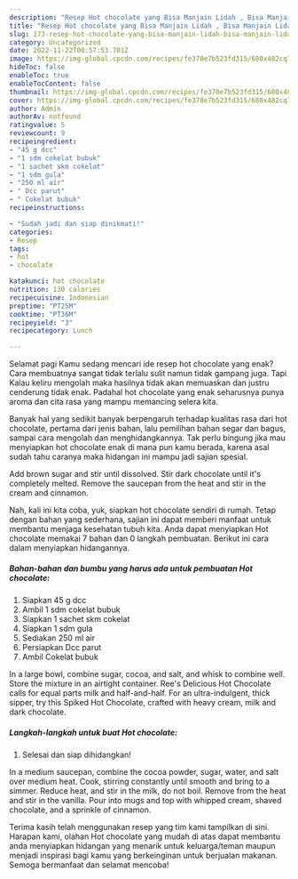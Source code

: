 ```yaml
---
description: "Resep Hot chocolate yang Bisa Manjain Lidah , Bisa Manjain Lidah"
title: "Resep Hot chocolate yang Bisa Manjain Lidah , Bisa Manjain Lidah"
slug: 173-resep-hot-chocolate-yang-bisa-manjain-lidah-bisa-manjain-lidah
category: Uncategorized
date: 2022-11-22T00:57:53.701Z
image: https://img-global.cpcdn.com/recipes/fe370e7b523fd315/680x482cq70/hot-chocolate-foto-resep-utama.jpg
hideToc: false
enableToc: true
enableTocContent: false
thumbnail: https://img-global.cpcdn.com/recipes/fe370e7b523fd315/680x482cq70/hot-chocolate-foto-resep-utama.jpg
cover: https://img-global.cpcdn.com/recipes/fe370e7b523fd315/680x482cq70/hot-chocolate-foto-resep-utama.jpg
author: Admin
authorAv: notfound
ratingvalue: 5
reviewcount: 9
recipeingredient:
- "45 g dcc"
- "1 sdm cokelat bubuk"
- "1 sachet skm cokelat"
- "1 sdm gula"
- "250 ml air"
- " Dcc parut"
- " Cokelat bubuk"
recipeinstructions:

- "Sudah jadi dan siap dinikmati!"
categories:
- Resep
tags:
- hot
- chocolate

katakunci: hot chocolate 
nutrition: 130 calories
recipecuisine: Indonesian
preptime: "PT25M"
cooktime: "PT36M"
recipeyield: "3"
recipecategory: Lunch

---
```



Selamat pagi Kamu sedang mencari ide resep hot chocolate yang enak? Cara membuatnya sangat tidak terlalu sulit namun tidak gampang juga. Tapi Kalau keliru mengolah maka hasilnya tidak akan memuaskan dan justru cenderung tidak enak. Padahal hot chocolate yang enak seharusnya punya aroma dan cita rasa yang mampu memancing selera kita.


Banyak hal yang sedikit banyak berpengaruh terhadap kualitas rasa dari hot chocolate, pertama dari jenis bahan, lalu pemilihan bahan segar dan bagus, sampai cara mengolah dan menghidangkannya. Tak perlu bingung jika mau menyiapkan hot chocolate enak di mana pun kamu berada, karena asal sudah tahu caranya maka hidangan ini mampu jadi sajian spesial.

Add brown sugar and stir until dissolved. Stir dark chocolate until it&#39;s completely melted. Remove the saucepan from the heat and stir in the cream and cinnamon.


Nah, kali ini kita coba, yuk, siapkan hot chocolate sendiri di rumah. Tetap dengan bahan yang sederhana, sajian ini dapat memberi manfaat untuk membantu menjaga kesehatan tubuh kita. Anda dapat menyiapkan Hot chocolate memakai 7 bahan dan 0 langkah pembuatan. Berikut ini cara dalam menyiapkan hidangannya.

<!--inarticleads1-->

##### Bahan-bahan dan bumbu yang harus ada untuk pembuatan Hot chocolate:

1. Siapkan 45 g dcc
1. Ambil 1 sdm cokelat bubuk
1. Siapkan 1 sachet skm cokelat
1. Siapkan 1 sdm gula
1. Sediakan 250 ml air
1. Persiapkan  Dcc parut
1. Ambil  Cokelat bubuk


In a large bowl, combine sugar, cocoa, and salt, and whisk to combine well. Store the mixture in an airtight container. Ree&#39;s Delicious Hot Chocolate calls for equal parts milk and half-and-half. For an ultra-indulgent, thick sipper, try this Spiked Hot Chocolate, crafted with heavy cream, milk and dark chocolate. 

<!--inarticleads2-->

##### Langkah-langkah untuk buat Hot chocolate:


1. Selesai dan siap dihidangkan!

In a medium saucepan, combine the cocoa powder, sugar, water, and salt over medium heat. Cook, stirring constantly until smooth and bring to a simmer. Reduce heat, and stir in the milk, do not boil. Remove from the heat and stir in the vanilla. Pour into mugs and top with whipped cream, shaved chocolate, and a sprinkle of cinnamon. 

Terima kasih telah menggunakan resep yang tim kami tampilkan di sini. Harapan kami, olahan Hot chocolate yang mudah di atas dapat membantu anda menyiapkan hidangan yang menarik untuk keluarga/teman maupun menjadi inspirasi bagi kamu yang berkeinginan untuk berjualan makanan. Semoga bermanfaat dan selamat mencoba!
